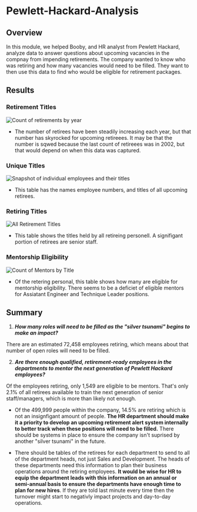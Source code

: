 # Pewlett-Hackard-Analysis

## Overview
In this module, we helped Booby, and HR analyst from Pewlett Hackard, analyze data to answer questions about upcoming vacancies in the compnay from impending retirements. The company wanted to know who was retiring and how many vacancies would need to be filled. They want to then use this data to find who would be eligible for retirement packages. 

## Results

### Retirement Titles
![Count of retirements by year](https://user-images.githubusercontent.com/100237685/190671683-36f4ba90-6d78-4390-9b0b-7e59d38f2ffc.png)
- The number of retirees have been steadily increasing each year, but that number has skyrocked for upcoming retireees. It may be that the number is sqwed because the last count of retireees was in 2002, but that would depend on when this data was captured. 

### Unique Titles
![Snapshot of individual employees and their titles](https://user-images.githubusercontent.com/100237685/190669843-92577c24-9baf-4047-ae94-c5c2cb0addf3.png)
- This table has the names employee numbers, and titles of all upcoming retirees.

### Retiring Titles
![All Retirement Titles](https://user-images.githubusercontent.com/100237685/190668509-0df4289c-b5d3-4355-a0c3-d3ed02388371.png)
- This table shows the titles held by all retireing personell. A signifigant portion of retirees are senior staff. 

### Mentorship Eligibility
![Count of Mentors by Title](https://user-images.githubusercontent.com/100237685/190668110-397cbe00-1369-484e-944f-6896ba9ff22f.png)
- Of the retering personal, this table shows how many are eligible for mentorship eligibility. There seems to be a deficiet of eligible mentors for Assiatant Engineer and Technique Leader positions. 


## Summary


1. ***How many roles will need to be filled as the "silver tsunami" begins to make an impact?***

There are an estimated 72,458 employees retiring, which means about that number of open roles will need to be filled.

2. ***Are there enough qualified, retirement-ready employees in the departments to mentor the next generation of Pewlett Hackard employees?***

Of the employees retiring, only 1,549 are eligible to be mentors. That's only 2.1% of all retirees available to train the next generation of senior staff/managers, which is more than likely not enough.  

- Of the 499,999 people within the company, 14.5% are retiring which is not an insignfigant amount of people. **The HR department should make it a priority to develop an upcoming retirement alert system internally to better track when these positions will need to be filled.** There should be systems in place to ensure the company isn't suprised by another "silver tsunami" in the future.

- There should be tables of the retirees for each department to send to all of the department heads, not just Sales and Development. The heads of these departments need this information to plan their business operations around the retiring employees. **It would be wise for HR to equip the department leads with this information on an annual or semi-annual basis to ensure the departments have enough time to plan for new hires**. If they are told last minute every time then the turnover might start to negativly impact projects and day-to-day operations. 
